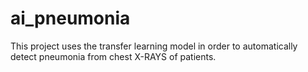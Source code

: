 # ai_pneumonia
This project uses the transfer learning model in order to automatically detect pneumonia from chest X-RAYS of patients. 
